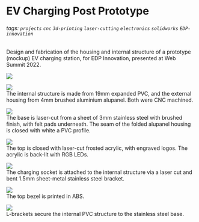 # EV Charging Post Prototype

###### tags: `projects` `cnc` `3d-printing` `laser-cutting` `electronics` `solidworks` `EDP-innovation`

Design and fabrication of the housing and internal structure of a prototype (mockup) EV charging station, for EDP Innovation, presented at Web Summit 2022.  

![](https://github.com/fablabedp/fablabedp-wiki/raw/main/projects/images/poste-carregamento/solidworks.jpg)  

![](https://github.com/fablabedp/fablabedp-wiki/raw/main/projects/images/poste-carregamento/front.jpg)  
The internal structure is made from 19mm expanded PVC, and the external housing from 4mm brushed aluminium alupanel.  Both were CNC machined.  

![](https://github.com/fablabedp/fablabedp-wiki/raw/main/projects/images/poste-carregamento/back.jpg)  
The base is laser-cut from a sheet of 3mm stainless steel with brushed finish, with felt pads underneath.  The seam of the folded alupanel housing is closed with white a PVC profile.  

![](https://github.com/fablabedp/fablabedp-wiki/raw/main/projects/images/poste-carregamento/top.jpg)  
The top is closed with laser-cut frosted acrylic, with engraved logos.  The acrylic is back-lit with RGB LEDs.  

![](https://github.com/fablabedp/fablabedp-wiki/raw/main/projects/images/poste-carregamento/top-interior.jpg)  
The charging socket is attached to the internal structure via a laser cut and bent 1.5mm sheet-metal stainless steel bracket.  

![](https://github.com/fablabedp/fablabedp-wiki/raw/main/projects/images/poste-carregamento/bezel-slicing.jpg)  
The top bezel is printed in ABS.

![](https://github.com/fablabedp/fablabedp-wiki/raw/main/projects/images/poste-carregamento/solidworks-exploded.jpg)  
L-brackets secure the internal PVC structure to the stainless steel base.  